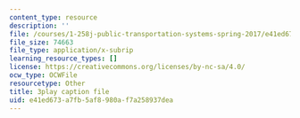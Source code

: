 ```yaml
---
content_type: resource
description: ''
file: /courses/1-258j-public-transportation-systems-spring-2017/e41ed673a7fb5af8980af7a258937dea_h5x7-zejY8c.vtt
file_size: 74663
file_type: application/x-subrip
learning_resource_types: []
license: https://creativecommons.org/licenses/by-nc-sa/4.0/
ocw_type: OCWFile
resourcetype: Other
title: 3play caption file
uid: e41ed673-a7fb-5af8-980a-f7a258937dea
---
```

